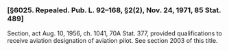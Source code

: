 ### [§6025. Repealed. Pub. L. 92–168, §2(2), Nov. 24, 1971, 85 Stat. 489] ###

Section, act Aug. 10, 1956, ch. 1041, 70A Stat. 377, provided qualifications to receive aviation designation of aviation pilot. See section 2003 of this title.